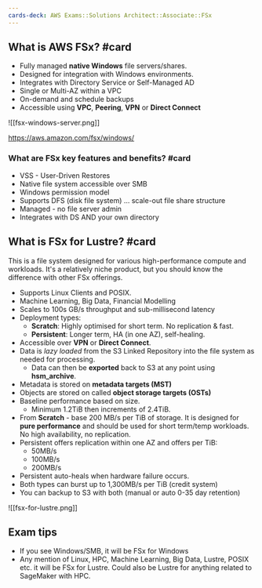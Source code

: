 ```yaml
---
cards-deck: AWS Exams::Solutions Architect::Associate::FSx
---
```

## What is AWS FSx? #card 

- Fully managed **native Windows** file servers/shares.
- Designed for integration with Windows environments.
- Integrates with Directory Service or Self-Managed AD
- Single or Multi-AZ within a VPC
- On-demand and schedule backups
- Accessible using **VPC**, **Peering**, **VPN** or **Direct Connect**

![[fsx-windows-server.png]]

https://aws.amazon.com/fsx/windows/

### What are FSx key features and benefits? #card

- VSS - User-Driven Restores
- Native file system accessible over SMB
- Windows permission model
- Supports DFS (disk file system) ... scale-out file share structure
- Managed - no file server admin
- Integrates with DS AND your own directory

## What is FSx for Lustre? #card 

This is a file system designed for various high-performance compute and workloads. It's a relatively niche product, but you should know the difference with other FSx offerings.

- Supports Linux Clients and POSIX.
- Machine Learning, Big Data, Financial Modelling
- Scales to 100s GB/s throughput and sub-millisecond latency
- Deployment types:
	- **Scratch**: Highly optimised for short term. No replication & fast.
	- **Persistent**: Longer term, HA (in one AZ), self-healing.
- Accessible over **VPN** or **Direct Connect**.
- Data is *lazy loaded* from the S3 Linked Repository into the file system as needed for processing.
	- Data can then be **exported** back to S3 at any point using **hsm_archive**.
- Metadata is stored on **metadata targets (MST)**
- Objects are stored on called **object storage targets (OSTs)**
- Baseline performance based on size.
	- Minimum 1.2TiB then increments of 2.4TiB.
- From **Scratch** - base 200 MB/s per TiB of storage. It is designed for **pure performance** and should be used for short term/temp workloads. No high availability, no replication.
- Persistent offers replication within one AZ and offers per TiB:
	- 50MB/s
	- 100MB/s
	- 200MB/s
- Persistent auto-heals when hardware failure occurs.
- Both types can burst up to 1,300MB/s per TiB (credit system)
- You can backup to S3 with both (manual or auto 0-35 day retention)

![[fsx-for-lustre.png]]

## Exam tips

- If you see Windows/SMB, it will be FSx for Windows
- Any mention of Linux, HPC, Machine Learning, Big Data, Lustre, POSIX etc. it will be FSx for Lustre. Could also be Lustre for anything related to SageMaker with HPC.